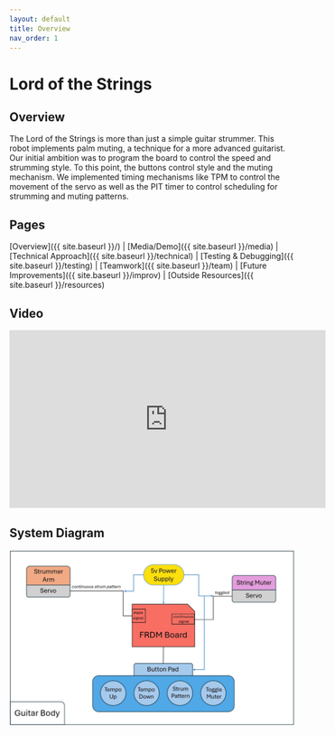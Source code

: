 ```yaml
---
layout: default
title: Overview
nav_order: 1
---
```

# Lord of the Strings
## Overview
The Lord of the Strings is more than just a simple guitar strummer. This robot implements palm muting, a technique for a more advanced guitarist. Our initial ambition was to program the board to control the speed and strumming style. To this point, the buttons control style and the muting mechanism. We implemented timing mechanisms like TPM to control the movement of the servo as well as the PIT timer to control scheduling for strumming and muting patterns.

## Pages
[Overview]({{ site.baseurl }}/) | [Media/Demo]({{ site.baseurl }}/media) | [Technical Approach]({{ site.baseurl }}/technical) | [Testing & Debugging]({{ site.baseurl }}/testing) | [Teamwork]({{ site.baseurl }}/team) |  [Future Improvements]({{ site.baseurl }}/improv) | [Outside Resources]({{ site.baseurl }}/resources)
## Video    
<iframe width="560" height="315" src="https://www.youtube.com/embed/4oN9tlPXdls?si=k9DWxZWXGWzzSCU3" title="YouTube video player" frameborder="0" allow="accelerometer; autoplay; clipboard-write; encrypted-media; gyroscope; picture-in-picture; web-share" referrerpolicy="strict-origin-when-cross-origin" allowfullscreen></iframe>

## System Diagram
![image](images/System%20Diagram.jpg)